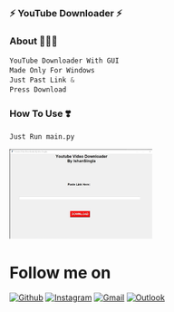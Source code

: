 ### ⚡ YouTube Downloader ⚡
### About 🙋🏻‍♂️
```python
YouTube Downloader With GUI
Made Only For Windows
Just Past Link &
Press Download
```

### How To Use ❣️
```python
Just Run main.py 
```
<a href="#"><img width="50%" height="30%" src="photo.jpg" height="175px"/></a>

# Follow me on
<p align="left">
  
[![Github](https://img.shields.io/badge/-Github-000?style=flat&logo=Github&logoColor=white)](https://github.com/IshanSingla)
[![Instagram](https://img.shields.io/badge/-Instagram-c13584?style=flat&labelColor=c13584&logo=instagram&logoColor=white)](https://www.instagram.com/Is_Ishan_Singla/)
[![Gmail](https://img.shields.io/badge/-Gmail-c14438?style=flat&logo=Gmail&logoColor=white)](mailto:is.ishan.singla@gmail.com)
[![Outlook](https://img.shields.io/badge/-Outlook-0078D4?style=flat&logo=Microsoft-Outlook&logoColor=white)](mailto:ishan.singla@hotmail.com)
</p>
